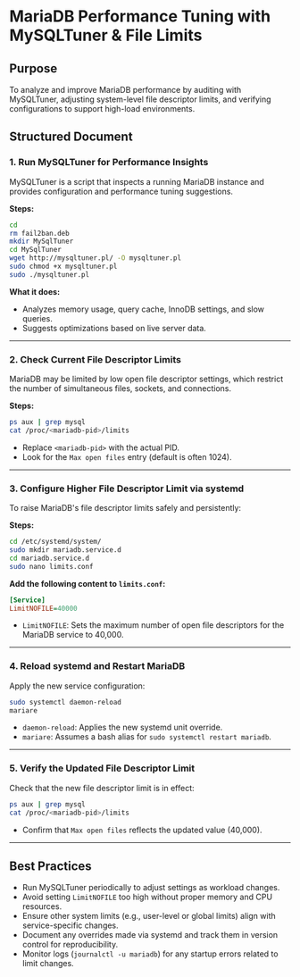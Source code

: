 # MariaDB Performance Tuning with MySQLTuner & File Limits

## Purpose

To analyze and improve MariaDB performance by auditing with MySQLTuner, adjusting system-level file descriptor limits, and verifying configurations to support high-load environments.

## Structured Document

### 1. Run MySQLTuner for Performance Insights

MySQLTuner is a script that inspects a running MariaDB instance and provides configuration and performance tuning suggestions.

**Steps:**

```bash
cd
rm fail2ban.deb
mkdir MySqlTuner
cd MySqlTuner
wget http://mysqltuner.pl/ -O mysqltuner.pl
sudo chmod +x mysqltuner.pl
sudo ./mysqltuner.pl
```

**What it does:**

* Analyzes memory usage, query cache, InnoDB settings, and slow queries.
* Suggests optimizations based on live server data.

---

### 2. Check Current File Descriptor Limits

MariaDB may be limited by low open file descriptor settings, which restrict the number of simultaneous files, sockets, and connections.

**Steps:**

```bash
ps aux | grep mysql
cat /proc/<mariadb-pid>/limits
```

* Replace `<mariadb-pid>` with the actual PID.
* Look for the `Max open files` entry (default is often 1024).

---

### 3. Configure Higher File Descriptor Limit via systemd

To raise MariaDB's file descriptor limits safely and persistently:

**Steps:**

```bash
cd /etc/systemd/system/
sudo mkdir mariadb.service.d
cd mariadb.service.d
sudo nano limits.conf
```

**Add the following content to `limits.conf`:**

```ini
[Service]
LimitNOFILE=40000
```

* `LimitNOFILE`: Sets the maximum number of open file descriptors for the MariaDB service to 40,000.

---

### 4. Reload systemd and Restart MariaDB

Apply the new service configuration:

```bash
sudo systemctl daemon-reload
mariare
```

* `daemon-reload`: Applies the new systemd unit override.
* `mariare`: Assumes a bash alias for `sudo systemctl restart mariadb`.

---

### 5. Verify the Updated File Descriptor Limit

Check that the new file descriptor limit is in effect:

```bash
ps aux | grep mysql
cat /proc/<mariadb-pid>/limits
```

* Confirm that `Max open files` reflects the updated value (40,000).

---

## Best Practices

* Run MySQLTuner periodically to adjust settings as workload changes.
* Avoid setting `LimitNOFILE` too high without proper memory and CPU resources.
* Ensure other system limits (e.g., user-level or global limits) align with service-specific changes.
* Document any overrides made via systemd and track them in version control for reproducibility.
* Monitor logs (`journalctl -u mariadb`) for any startup errors related to limit changes.
